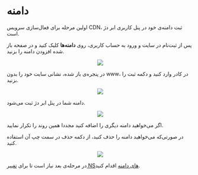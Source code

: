 # دامنه

اولین مرحله برای فعال‌سازی سرویس CDN، ثبت دامنه‌ی خود در پنل کاربری ابر دژ است. 

پس از ثبت‌نام در سایت و ورود به حساب کاربری، روی **دامنه‌ها** کلیک کنید و در صفحه باز شده افزودن دامنه را بزنید.

<p align="center"><img src="/doc/assets/img/domain/11.png"></p>

در پنجره‌ی باز شده، نشانی سایت خود را بدون www، در کادر وارد کنید و دکمه ثبت را بزنید.

<p align="center"><img src="/doc/assets/img/domain/12.png"></p>

دامنه شما در پنل ابر دژ ثبت می‌شود.
<p align="center"><img src="/doc/assets/img/domain/13.png"></p>

اگر می‌خواهید دامنه دیگری را اضافه کنید مجددا همین روند را تکرار نمایید.

در صورتی‌که می‌خواهید دامنه را حذف کنید، از دکمه حذف در سمت چپ آن استفاده کنید.

<p align="center"><img src="/doc/assets/img/domain/14.png"></p>

در مرحله‌ی بعد نیاز است تا برای [تغییر NSهای دامنه](https://dezh.cloud/doc/Domain/domain%20ns%20change/) اقدام کنید.

